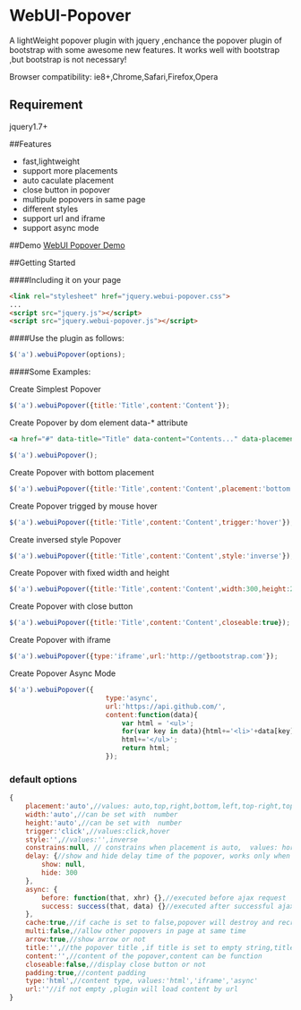 WebUI-Popover
=============

A lightWeight popover plugin with jquery ,enchance the  popover plugin of bootstrap with some awesome new features. It works well with bootstrap ,but bootstrap is not necessary!


Browser compatibility: ie8+,Chrome,Safari,Firefox,Opera

## Requirement

jquery1.7+

##Features
* fast,lightweight
* support more placements
* auto caculate placement
* close button in popover
* multipule popovers in same page
* different styles
* support url and iframe
* support async mode

##Demo
[WebUI Popover Demo](http://sandywalker.github.io/webui-popover/demo/)

##Getting Started

####Including it on your page
```html
<link rel="stylesheet" href="jquery.webui-popover.css">
...
<script src="jquery.js"></script>
<script src="jquery.webui-popover.js"></script>
```

####Use the plugin as follows:

```javascript
$('a').webuiPopover(options);
```

####Some Examples:

Create  Simplest Popover
```javascript
$('a').webuiPopover({title:'Title',content:'Content'});
```

Create  Popover by dom element data-* attribute
```html
<a href="#" data-title="Title" data-content="Contents..." data-placement="right"></a>
```
```javascript
$('a').webuiPopover();
```

Create  Popover with bottom placement
```javascript
$('a').webuiPopover({title:'Title',content:'Content',placement:'bottom'});
```

Create  Popover trigged by mouse hover
```javascript
$('a').webuiPopover({title:'Title',content:'Content',trigger:'hover'});
```

Create  inversed style Popover 
```javascript
$('a').webuiPopover({title:'Title',content:'Content',style:'inverse'});
```
Create  Popover with fixed width and height
```javascript
$('a').webuiPopover({title:'Title',content:'Content',width:300,height:200});
```

Create  Popover with close button
```javascript
$('a').webuiPopover({title:'Title',content:'Content',closeable:true});
```

Create  Popover with iframe
```javascript
$('a').webuiPopover({type:'iframe',url:'http://getbootstrap.com'});
```

Create  Popover Async Mode
```javascript
$('a').webuiPopover({	
						type:'async',
						url:'https://api.github.com/',
						content:function(data){
 							var html = '<ul>';
 							for(var key in data){html+='<li>'+data[key]+'</li>';}
							html+='</ul>';
							return html;
 						});
```





### default options
```javascript
{
	placement:'auto',//values: auto,top,right,bottom,left,top-right,top-left,bottom-right,bottom-left
	width:'auto',//can be set with  number
	height:'auto',//can be set with  number
	trigger:'click',//values:click,hover
	style:'',//values:'',inverse
	constrains:null, // constrains when placement is auto,  values: horizontal,vertical
	delay: {//show and hide delay time of the popover, works only when trigger is 'hover',the value can be number or object
	    show: null,
	    hide: 300
	},
	async: {
	    before: function(that, xhr) {},//executed before ajax request
	    success: success(that, data) {}//executed after successful ajax request
	},
	cache:true,//if cache is set to false,popover will destroy and recreate
	multi:false,//allow other popovers in page at same time
	arrow:true,//show arrow or not
	title:'',//the popover title ,if title is set to empty string,title bar will auto hide
	content:'',//content of the popover,content can be function
	closeable:false,//display close button or not
	padding:true,//content padding
	type:'html',//content type, values:'html','iframe','async'
	url:''//if not empty ,plugin will load content by url
}
```





